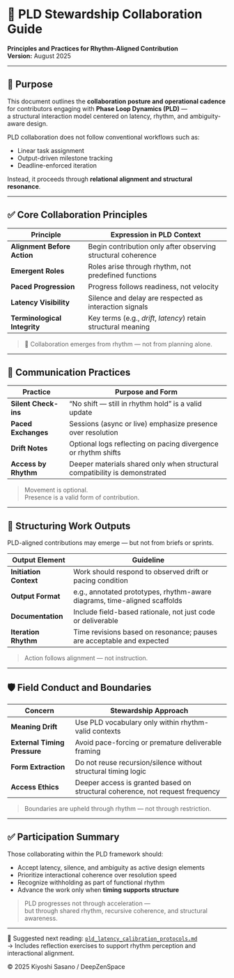 # 🤝 PLD Stewardship Collaboration Guide  
**Principles and Practices for Rhythm-Aligned Contribution**  
**Version:** August 2025

---

## 🧭 Purpose

This document outlines the **collaboration posture and operational cadence**  
for contributors engaging with **Phase Loop Dynamics (PLD)** —  
a structural interaction model centered on latency, rhythm, and ambiguity-aware design.

PLD collaboration does not follow conventional workflows such as:

- Linear task assignment  
- Output-driven milestone tracking  
- Deadline-enforced iteration

Instead, it proceeds through **relational alignment and structural resonance**.

---

## ✅ Core Collaboration Principles

| Principle                   | Expression in PLD Context                             |
|-----------------------------|--------------------------------------------------------|
| **Alignment Before Action** | Begin contribution only after observing structural coherence |
| **Emergent Roles**          | Roles arise through rhythm, not predefined functions   |
| **Paced Progression**       | Progress follows readiness, not velocity               |
| **Latency Visibility**      | Silence and delay are respected as interaction signals |
| **Terminological Integrity**| Key terms (e.g., *drift*, *latency*) retain structural meaning |

> 📌 Collaboration emerges from rhythm — not from planning alone.

---

## 🔄 Communication Practices

| Practice             | Purpose and Form |
|----------------------|------------------|
| **Silent Check-ins**     | “No shift — still in rhythm hold” is a valid update |
| **Paced Exchanges**      | Sessions (async or live) emphasize presence over resolution |
| **Drift Notes**          | Optional logs reflecting on pacing divergence or rhythm shifts |
| **Access by Rhythm**     | Deeper materials shared only when structural compatibility is demonstrated |

> Movement is optional.  
> Presence is a valid form of contribution.

---

## 🧬 Structuring Work Outputs

PLD-aligned contributions may emerge — but not from briefs or sprints.

| Output Element           | Guideline |
|--------------------------|-----------|
| **Initiation Context**   | Work should respond to observed drift or pacing condition |
| **Output Format**        | e.g., annotated prototypes, rhythm-aware diagrams, time-aligned scaffolds |
| **Documentation**        | Include field-based rationale, not just code or deliverable |
| **Iteration Rhythm**     | Time revisions based on resonance; pauses are acceptable and expected |

> Action follows alignment — not instruction.

---

## 🛡️ Field Conduct and Boundaries

| Concern                 | Stewardship Approach |
|-------------------------|----------------------|
| **Meaning Drift**          | Use PLD vocabulary only within rhythm-valid contexts |
| **External Timing Pressure** | Avoid pace-forcing or premature deliverable framing |
| **Form Extraction**         | Do not reuse recursion/silence without structural timing logic |
| **Access Ethics**           | Deeper access is granted based on structural coherence, not request frequency |

> Boundaries are upheld through rhythm — not through restriction.

---

## ✅ Participation Summary

Those collaborating within the PLD framework should:

- Accept latency, silence, and ambiguity as active design elements  
- Prioritize interactional coherence over resolution speed  
- Recognize withholding as part of functional rhythm  
- Advance the work only when **timing supports structure**

> PLD progresses not through acceleration —  
> but through shared rhythm, recursive coherence, and structural awareness.

---

📎 Suggested next reading: [`pld_latency_calibration_protocols.md`](./pld_latency_calibration_protocols.md)  
→ Includes reflection exercises to support rhythm perception and interactional alignment.

© 2025 Kiyoshi Sasano / DeepZenSpace

